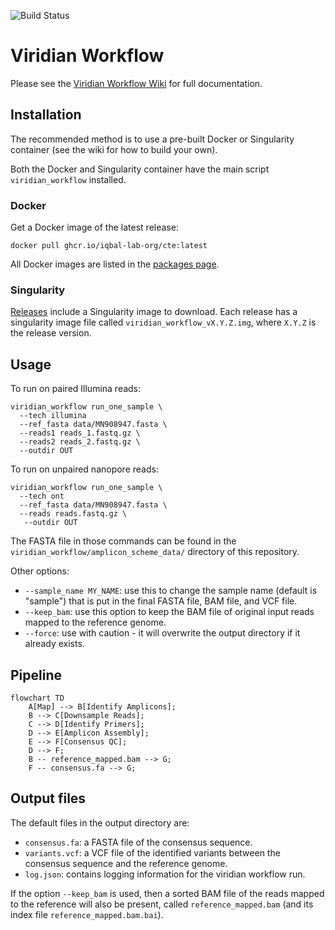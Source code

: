 ![Build Status](https://github.com/iqbal-lab-org/viridian_workflow/actions/workflows/build.yaml/badge.svg)

# Viridian Workflow

Please see the [Viridian Workflow Wiki](https://github.com/iqbal-lab-org/viridian_workflow/wiki)
for full documentation.

## Installation

The recommended method is to use a pre-built Docker or Singularity container
(see the wiki for how to build your own).

Both the Docker and Singularity container have the main script
`viridian_workflow` installed.

### Docker
Get a Docker image of the latest release:
```
docker pull ghcr.io/iqbal-lab-org/cte:latest
```
All Docker images are listed in the
[packages page](https://github.com/iqbal-lab-org/viridian_workflow/pkgs/container/viridian_workflow).

### Singularity
[Releases](https://github.com/iqbal-lab-org/viridian_workflow/releases)
include a Singularity image to download.
Each release has a singularity image file called
`viridian_workflow_vX.Y.Z.img`, where `X.Y.Z` is the release version.


## Usage

To run on paired Illumina reads:
```
viridian_workflow run_one_sample \
  --tech illumina
  --ref_fasta data/MN908947.fasta \
  --reads1 reads_1.fastq.gz \
  --reads2 reads_2.fastq.gz \
  --outdir OUT
```
To run on unpaired nanopore reads:
```
viridian_workflow run_one_sample \
  --tech ont
  --ref_fasta data/MN908947.fasta \
  --reads reads.fastq.gz \
   --outdir OUT
```

The FASTA file in those commands can be found in the `viridian_workflow/amplicon_scheme_data/`
directory of this repository.

Other options:
* `--sample_name MY_NAME`: use this to change the sample name
  (default is "sample") that is put in the final FASTA file, BAM file, and
  VCF file.
* `--keep_bam`: use this option to keep the BAM file of original input reads
  mapped to the reference genome.
* `--force`: use with caution - it will overwrite the output directory if
  it already exists.


## Pipeline

```mermaid
flowchart TD
    A[Map] --> B[Identify Amplicons];
    B --> C[Downsample Reads];
    C --> D[Identify Primers];
    D --> E[Amplicon Assembly];
    E --> F[Consensus QC];
    D --> F;
    B -- reference_mapped.bam --> G;
    F -- consensus.fa --> G;
```

## Output files

The default files in the output directory are:

* `consensus.fa`: a FASTA file of the consensus sequence.
* `variants.vcf`: a VCF file of the identified variants between the consensus
  sequence and the reference genome.
* `log.json`: contains logging information for the viridian workflow run.

If the option `--keep_bam` is used, then a sorted BAM file of the reads mapped
to the reference will also be present, called
`reference_mapped.bam` (and its index file `reference_mapped.bam.bai`).

